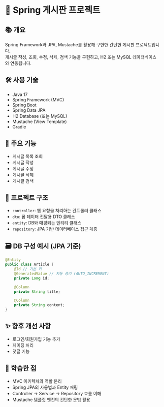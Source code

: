 # 📝 Spring 게시판 프로젝트

## 📚 개요
Spring Framework와 JPA, Mustache를 활용해 구현한 간단한 게시판 프로젝트입니다.  
게시글 작성, 조회, 수정, 삭제, 검색 기능을 구현하고, H2 또는 MySQL 데이터베이스와 연동됩니다.

## 🛠️ 사용 기술
- Java 17
- Spring Framework (MVC)
- Spring Boot
- Spring Data JPA
- H2 Database (또는 MySQL)
- Mustache (View Template)
- Gradle

## 🧩 주요 기능
- 게시글 목록 조회
- 게시글 작성
- 게시글 수정
- 게시글 삭제
- 게시글 검색

## 📁 프로젝트 구조
- `controller`: 웹 요청을 처리하는 컨트롤러 클래스
- `dto`: 폼 데이터 전달용 DTO 클래스
- `entity`: DB와 매핑되는 엔티티 클래스
- `repository`: JPA 기반 데이터베이스 접근 계층

## 🗃️ DB 구성 예시 (JPA 기준)

```java
@Entity
public class Article {
    @Id // 기본 키
    @GeneratedValue // 자동 증가 (AUTO_INCREMENT)
    private Long id;

    @Column
    private String title;

    @Column
    private String content;
}
```
## ✨ 향후 개선 사항
- 로그인/회원가입 기능 추가
- 페이징 처리
- 댓글 기능

## 📎 학습한 점
- MVC 아키텍처의 역할 분리
- Spring JPA의 사용법과 Entity 매핑
- Controller → Service → Repository 흐름 이해
- Mustache 템플릿 엔진의 간단한 문법 활용
